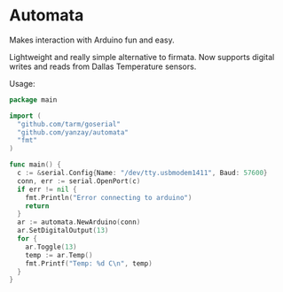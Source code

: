 Automata
========

Makes interaction with Arduino fun and easy.

Lightweight and really simple alternative to firmata. Now supports digital writes and reads from Dallas Temperature sensors.

Usage:
```go
package main

import (
  "github.com/tarm/goserial"
  "github.com/yanzay/automata"
  "fmt"
)

func main() {
  c := &serial.Config{Name: "/dev/tty.usbmodem1411", Baud: 57600}
  conn, err := serial.OpenPort(c)
  if err != nil {
    fmt.Println("Error connecting to arduino")
    return
  }
  ar := automata.NewArduino(conn)
  ar.SetDigitalOutput(13)
  for {
    ar.Toggle(13)
    temp := ar.Temp()
    fmt.Printf("Temp: %d C\n", temp)
  }
}
```
